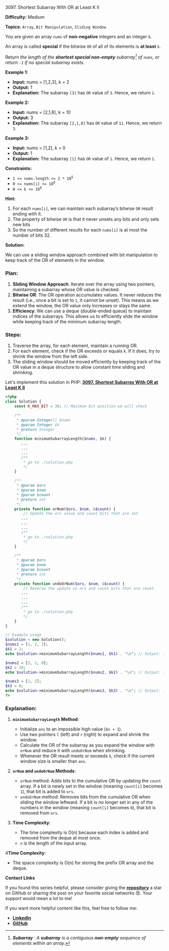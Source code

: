 3097\. Shortest Subarray With OR at Least K II

**Difficulty:** Medium

**Topics:** `Array`, `Bit Manipulation`, `Sliding Window`

You are given an array `nums` of **non-negative** integers and an integer `k`.

An array is called **special** if the bitwise `OR` of all of its elements is **at least** `k`.

Return _the length of the **shortest special non-empty** subarray[^1] of `nums`, or return `-1` if no special subarray exists._

**Example 1:**

- **Input:** nums = [1,2,3], k = 2
- **Output:** 1
- **Explanation:** The subarray `[3]` has `OR` value of `3`. Hence, we return `1`.

**Example 2:**

- **Input:** nums = [2,1,8], k = 10
- **Output:** 3
- **Explanation:** The subarray `[2,1,8]` has `OR` value of `11`. Hence, we return `3`.


**Example 3:**

- **Input:** nums = [1,2], k = 0
- **Output:** 1
- **Explanation:** The subarray `[1]` has `OR` value of `1`. Hence, we return `1`.


**Constraints:**

- <code>1 <= nums.length <= 2 * 10<sup>5</sup></code>
- <code>0 <= nums[i] <= 10<sup>9</sup></code>
- <code>0 <= k <= 10<sup>9</sup></code>


**Hint:**
1. For each `nums[i]`, we can maintain each subarray’s bitwise `OR` result ending with it.
2. The property of bitwise `OR` is that it never unsets any bits and only sets new bits
3. So the number of different results for each `nums[i]` is at most the number of bits 32.

[^1]: _**Subarray** : A **subarray** is a contiguous **non-empty** sequence of elements within an array._


**Solution:**

We can use a sliding window approach combined with bit manipulation to keep track of the OR of elements in the window.

### Plan:
1. **Sliding Window Approach**: Iterate over the array using two pointers, maintaining a subarray whose OR value is checked.
2. **Bitwise OR**: The OR operation accumulates values. It never reduces the result (i.e., once a bit is set to `1`, it cannot be unset). This means as we extend the window, the OR value only increases or stays the same.
3. **Efficiency**: We can use a deque (double-ended queue) to maintain indices of the subarrays. This allows us to efficiently slide the window while keeping track of the minimum subarray length.

### Steps:
1. Traverse the array, for each element, maintain a running OR.
2. For each element, check if the OR exceeds or equals `k`. If it does, try to shrink the window from the left side.
3. The sliding window should be moved efficiently by keeping track of the OR value in a deque structure to allow constant time sliding and shrinking.

Let's implement this solution in PHP: **[3097. Shortest Subarray With OR at Least K II](https://github.com/mah-shamim/leet-code-in-php/tree/main/algorithms/003097-shortest-subarray-with-or-at-least-k-ii/solution.php)**

```php
<?php
class Solution {
    const K_MAX_BIT = 30; // Maximum bit position we will check

    /**
     * @param Integer[] $nums
     * @param Integer $k
     * @return Integer
     */
    function minimumSubarrayLength($nums, $k) {
       ...
       ...
       ...
       /**
        * go to ./solution.php
        */
    }

    /**
     * @param $ors
     * @param $num
     * @param $count
     * @return int
     */
    private function orNum($ors, $num, &$count) {
        // Update the ors value and count bits that are set
       ...
       ...
       ...
       /**
        * go to ./solution.php
        */
    }

    /**
     * @param $ors
     * @param $num
     * @param $count
     * @return int
     */
    private function undoOrNum($ors, $num, &$count) {
        // Reverse the update on ors and count bits that are reset
       ...
       ...
       ...
       /**
        * go to ./solution.php
        */
    }
}

// Example usage
$solution = new Solution();
$nums1 = [1, 2, 3];
$k1 = 2;
echo $solution->minimumSubarrayLength($nums1, $k1) . "\n"; // Output: 1

$nums2 = [2, 1, 8];
$k2 = 10;
echo $solution->minimumSubarrayLength($nums2, $k2) . "\n"; // Output: 3

$nums3 = [1, 2];
$k3 = 0;
echo $solution->minimumSubarrayLength($nums3, $k3) . "\n"; // Output: 1
?>
```

### Explanation:

1. **`minimumSubarrayLength` Method**:
   - Initialize `ans` to an impossible high value (`$n + 1`).
   - Use two pointers `l` (left) and `r` (right) to expand and shrink the window.
   - Calculate the OR of the subarray as you expand the window with `orNum` and reduce it with `undoOrNum` when shrinking.
   - Whenever the OR result meets or exceeds `k`, check if the current window size is smaller than `ans`.

2. **`orNum` and `undoOrNum` Methods**:
   - `orNum` method: Adds bits to the cumulative OR by updating the `count` array. If a bit is newly set in the window (meaning `count[i]` becomes `1`), that bit is added to `ors`.
   - `undoOrNum` method: Removes bits from the cumulative OR when sliding the window leftward. If a bit is no longer set in any of the numbers in the window (meaning `count[i]` becomes `0`), that bit is removed from `ors`.

3. **Time Complexity**:
   - The time complexity is O(n) because each index is added and removed from the deque at most once.
   - `n` is the length of the input array.

4**Time Complexity**:
   - The space complexity is O(n) for storing the prefix OR array and the deque.


**Contact Links**

If you found this series helpful, please consider giving the **[repository](https://github.com/mah-shamim/leet-code-in-php)** a star on GitHub or sharing the post on your favorite social networks 😍. Your support would mean a lot to me!

If you want more helpful content like this, feel free to follow me:

- **[LinkedIn](https://www.linkedin.com/in/arifulhaque/)**
- **[GitHub](https://github.com/mah-shamim)**
